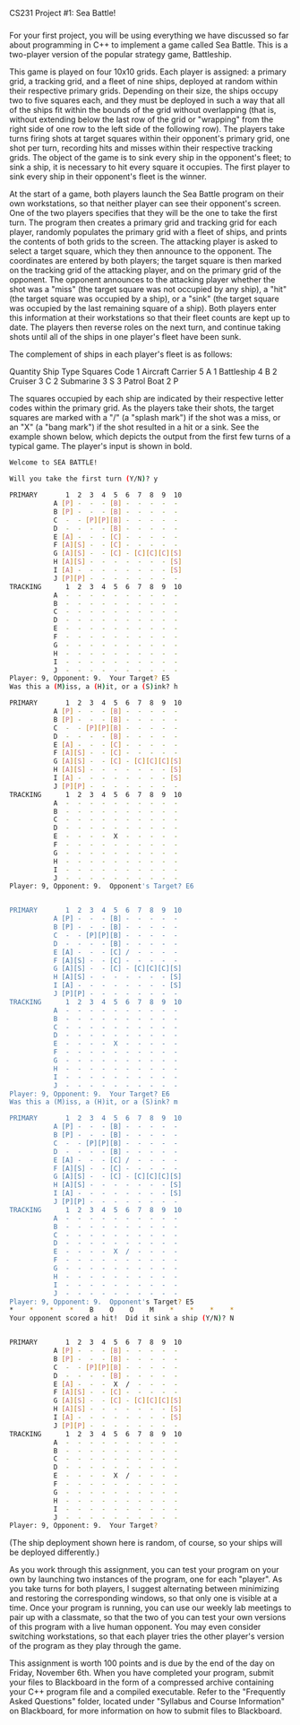 CS231 Project #1: Sea Battle!
#####

For your first project, you will be using everything we have discussed so far about programming in C++ to implement a game called Sea Battle.  This is a two-player version of the popular strategy game, Battleship.

This game is played on four 10x10 grids.  Each player is assigned: a primary grid, a tracking grid, and a fleet of nine ships, deployed at random within their respective primary grids.  Depending on their size, the ships occupy two to five squares each, and they must be deployed in such a way that all of the ships fit within the bounds of the grid without overlapping (that is, without extending below the last row of the grid or "wrapping" from the right side of one row to the left side of the following row).  The players take turns firing shots at target squares within their opponent's primary grid, one shot per turn, recording hits and misses within their respective tracking grids.  The object of the game is to sink every ship in the opponent's fleet; to sink a ship, it is necessary to hit every square it occupies.  The first player to sink every ship in their opponent's fleet is the winner.

At the start of a game, both players launch the Sea Battle program on their own workstations, so that neither player can see their opponent's screen.  One of the two players specifies that they will be the one to take the first turn.  The program then creates a primary grid and tracking grid for each player, randomly populates the primary grid with a fleet of ships, and prints the contents of both grids to the screen.  The attacking player is asked to select a target square, which they then announce to the opponent.  The coordinates are entered by both players; the target square is then marked on the tracking grid of the attacking player, and on the primary grid of the opponent.  The opponent announces to the attacking player whether the shot was a "miss" (the target square was not occupied by any ship), a "hit" (the target square was occupied by a ship), or a "sink" (the target square was occupied by the last remaining square of a ship).  Both players enter this information at their workstations so that their fleet counts are kept up to date.  The players then reverse roles on the next turn, and continue taking shots until all of the ships in one player's fleet have been sunk.

The complement of ships in each player's fleet is as follows:

Quantity	Ship Type	Squares	Code
1	Aircraft Carrier	5	A
1	Battleship	4	B
2	Cruiser	3	C
2	Submarine	3	S
3	Patrol Boat	2	P

The squares occupied by each ship are indicated by their respective letter codes within the primary grid.  As the players take their shots, the target squares are marked with a "/" (a "splash mark") if the shot was a miss, or an "X" (a "bang mark") if the shot resulted in a hit or a sink.  See the example shown below, which depicts the output from the first few turns of a typical game.  The player's input is shown in bold.

```bash
Welcome to SEA BATTLE!

Will you take the first turn (Y/N)? y

PRIMARY       1  2  3  4  5  6  7  8  9  10
           A [P] -  -  - [B] -  -  -  -  -
           B [P] -  -  - [B] -  -  -  -  -
           C  -  - [P][P][B] -  -  -  -  -
           D  -  -  -  - [B] -  -  -  -  -
           E [A] -  -  - [C] -  -  -  -  -
           F [A][S] -  - [C] -  -  -  -  -
           G [A][S] -  - [C] - [C][C][C][S]
           H [A][S] -  -  -  -  -  -  - [S]
           I [A] -  -  -  -  -  -  -  - [S]
           J [P][P] -  -  -  -  -  -  -  -
TRACKING      1  2  3  4  5  6  7  8  9  10
           A  -  -  -  -  -  -  -  -  -  -
           B  -  -  -  -  -  -  -  -  -  -
           C  -  -  -  -  -  -  -  -  -  -
           D  -  -  -  -  -  -  -  -  -  -
           E  -  -  -  -  -  -  -  -  -  -
           F  -  -  -  -  -  -  -  -  -  -
           G  -  -  -  -  -  -  -  -  -  -
           H  -  -  -  -  -  -  -  -  -  -
           I  -  -  -  -  -  -  -  -  -  -
           J  -  -  -  -  -  -  -  -  -  -
Player: 9, Opponent: 9.  Your Target? E5
Was this a (M)iss, a (H)it, or a (S)ink? h

PRIMARY       1  2  3  4  5  6  7  8  9  10
           A [P] -  -  - [B] -  -  -  -  -
           B [P] -  -  - [B] -  -  -  -  -
           C  -  - [P][P][B] -  -  -  -  -
           D  -  -  -  - [B] -  -  -  -  -
           E [A] -  -  - [C] -  -  -  -  -
           F [A][S] -  - [C] -  -  -  -  -
           G [A][S] -  - [C] - [C][C][C][S]
           H [A][S] -  -  -  -  -  -  - [S]
           I [A] -  -  -  -  -  -  -  - [S]
           J [P][P] -  -  -  -  -  -  -  -
TRACKING      1  2  3  4  5  6  7  8  9  10
           A  -  -  -  -  -  -  -  -  -  -
           B  -  -  -  -  -  -  -  -  -  -
           C  -  -  -  -  -  -  -  -  -  -
           D  -  -  -  -  -  -  -  -  -  -
           E  -  -  -  -  X  -  -  -  -  -
           F  -  -  -  -  -  -  -  -  -  -
           G  -  -  -  -  -  -  -  -  -  -
           H  -  -  -  -  -  -  -  -  -  -
           I  -  -  -  -  -  -  -  -  -  -
           J  -  -  -  -  -  -  -  -  -  -
Player: 9, Opponent: 9.  Opponent's Target? E6


PRIMARY       1  2  3  4  5  6  7  8  9  10
           A [P] -  -  - [B] -  -  -  -  -
           B [P] -  -  - [B] -  -  -  -  -
           C  -  - [P][P][B] -  -  -  -  -
           D  -  -  -  - [B] -  -  -  -  -
           E [A] -  -  - [C] /  -  -  -  -
           F [A][S] -  - [C] -  -  -  -  -
           G [A][S] -  - [C] - [C][C][C][S]
           H [A][S] -  -  -  -  -  -  - [S]
           I [A] -  -  -  -  -  -  -  - [S]
           J [P][P] -  -  -  -  -  -  -  -
TRACKING      1  2  3  4  5  6  7  8  9  10
           A  -  -  -  -  -  -  -  -  -  -
           B  -  -  -  -  -  -  -  -  -  -
           C  -  -  -  -  -  -  -  -  -  -
           D  -  -  -  -  -  -  -  -  -  -
           E  -  -  -  -  X  -  -  -  -  -
           F  -  -  -  -  -  -  -  -  -  -
           G  -  -  -  -  -  -  -  -  -  -
           H  -  -  -  -  -  -  -  -  -  -
           I  -  -  -  -  -  -  -  -  -  -
           J  -  -  -  -  -  -  -  -  -  -
Player: 9, Opponent: 9.  Your Target? E6
Was this a (M)iss, a (H)it, or a (S)ink? m

PRIMARY       1  2  3  4  5  6  7  8  9  10
           A [P] -  -  - [B] -  -  -  -  -
           B [P] -  -  - [B] -  -  -  -  -
           C  -  - [P][P][B] -  -  -  -  -
           D  -  -  -  - [B] -  -  -  -  -
           E [A] -  -  - [C] /  -  -  -  -
           F [A][S] -  - [C] -  -  -  -  -
           G [A][S] -  - [C] - [C][C][C][S]
           H [A][S] -  -  -  -  -  -  - [S]
           I [A] -  -  -  -  -  -  -  - [S]
           J [P][P] -  -  -  -  -  -  -  -
TRACKING      1  2  3  4  5  6  7  8  9  10
           A  -  -  -  -  -  -  -  -  -  -
           B  -  -  -  -  -  -  -  -  -  -
           C  -  -  -  -  -  -  -  -  -  -
           D  -  -  -  -  -  -  -  -  -  -
           E  -  -  -  -  X  /  -  -  -  -
           F  -  -  -  -  -  -  -  -  -  -
           G  -  -  -  -  -  -  -  -  -  -
           H  -  -  -  -  -  -  -  -  -  -
           I  -  -  -  -  -  -  -  -  -  -
           J  -  -  -  -  -  -  -  -  -  -
Player: 9, Opponent: 9.  Opponent's Target? E5
*    *    *    *    B    O    O    M    *    *    *    *
Your opponent scored a hit!  Did it sink a ship (Y/N)? N


PRIMARY       1  2  3  4  5  6  7  8  9  10
           A [P] -  -  - [B] -  -  -  -  -
           B [P] -  -  - [B] -  -  -  -  -
           C  -  - [P][P][B] -  -  -  -  -
           D  -  -  -  - [B] -  -  -  -  -
           E [A] -  -  -  X  /  -  -  -  -
           F [A][S] -  - [C] -  -  -  -  -
           G [A][S] -  - [C] - [C][C][C][S]
           H [A][S] -  -  -  -  -  -  - [S]
           I [A] -  -  -  -  -  -  -  - [S]
           J [P][P] -  -  -  -  -  -  -  -
TRACKING      1  2  3  4  5  6  7  8  9  10
           A  -  -  -  -  -  -  -  -  -  -
           B  -  -  -  -  -  -  -  -  -  -
           C  -  -  -  -  -  -  -  -  -  -
           D  -  -  -  -  -  -  -  -  -  -
           E  -  -  -  -  X  /  -  -  -  -
           F  -  -  -  -  -  -  -  -  -  -
           G  -  -  -  -  -  -  -  -  -  -
           H  -  -  -  -  -  -  -  -  -  -
           I  -  -  -  -  -  -  -  -  -  -
           J  -  -  -  -  -  -  -  -  -  -
Player: 9, Opponent: 9.  Your Target?
```

(The ship deployment shown here is random, of course, so your ships will be deployed differently.)

As you work through this assignment, you can test your program on your own by launching two instances of the program, one for each "player".  As you take turns for both players, I suggest alternating between minimizing and restoring the corresponding windows, so that only one is visible at a time.  Once your program is running, you can use our weekly lab meetings to pair up with a classmate, so that the two of you can test your own versions of this program with a live human opponent.  You may even consider switching workstations, so that each player tries the other player's version of the program as they play through the game.

This assignment is worth 100 points and is due by the end of the day on Friday, November 6th.  When you have completed your program, submit your files to Blackboard in the form of a compressed archive containing your C++ program file and a compiled executable.  Refer to the "Frequently Asked Questions" folder, located under "Syllabus and Course Information" on Blackboard, for more information on how to submit files to Blackboard.
